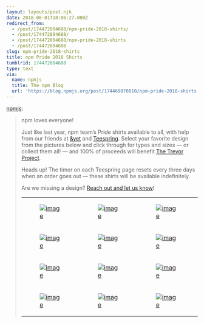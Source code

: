 ```yaml
---
layout: layouts/post.njk
date: 2018-06-01T18:06:27.000Z
redirect_from:
  - /post/174472804688/npm-pride-2018-shirts/
  - /post/174472804688/
  - /post/174472804688/npm-pride-2018-shirts
  - /post/174472804688
slug: npm-pride-2018-shirts
title: npm Pride 2018 Shirts
tumblrid: 174472804688
type: text
via:
  name: npmjs
  title: The npm Blog
  url: 'https://blog.npmjs.org/post/174469070810/npm-pride-2018-shirts'
---
```

<p><a href="https://blog.npmjs.org/post/174469070810/npm-pride-2018-shirts" class="tumblr_blog">npmjs</a>:</p>

<blockquote>
<p>npm loves everyone!</p>

<p>Just like last year, npm team’s Pride shirts available to all, with help from our friends at <a href="https://andyet.com/">&amp;yet</a> and <a href="https://teespring.com">Teespring</a>. Select your favorite design from the pictures below and click through for types and sizes — or collect them all! — and 100% of proceeds will benefit <a href="http://www.thetrevorproject.org/">The Trevor Project</a>.</p>

<p>Heads up! The timer on each Teespring page resets every three days when an order goes out — these shirts will be available indefinitely. </p>

<p>Are we missing a design? <a href="mailto:%20marketing@npmjs.com">Reach out and let us know</a>!</p>

<table style="max-width: 100%; border: none; border-collapse: collapse; padding: 0;"><tbody><tr>
<td style="width: 33%;"><a href="https://teespring.com/pride-npm-2018#pid=395&amp;cid=6625&amp;sid=front"><figure class="tmblr-full" data-orig-height="560" data-orig-width="470" data-orig-src="./pride-2018.jpg"><img style="max-height: 200px;" src="https://66.media.tumblr.com/2d52927a799baa145d870a0c8d1fef83/tumblr_inline_p9nhrrr3aq1ukt7ok_540.jpg" alt="image" data-orig-height="560" data-orig-width="470" data-orig-src="./pride-2018.jpg"/></figure></a></td>
<td style="width: 33%;"><a href="https://teespring.com/npm-ace-pride-2018#pid=2&amp;cid=566&amp;sid=front"><figure class="tmblr-full" data-orig-height="560" data-orig-width="470" data-orig-src="./pride-2018-ace.jpg"><img style="max-height: 220px;" src="https://66.media.tumblr.com/251cf1d787a6a0ab1671f7913e2c1119/tumblr_inline_p9nhrsNbQJ1ukt7ok_540.jpg" alt="image" data-orig-height="560" data-orig-width="470" data-orig-src="./pride-2018-ace.jpg"/></figure></a></td>
<td style="width: 34%;"><a href="https://teespring.com/npm-labrys-pride-2018#pid=395&amp;cid=6622&amp;sid=front"><figure class="tmblr-full" data-orig-height="560" data-orig-width="470" data-orig-src="./pride-2018-labrys.jpg"><img style="max-height: 200px;" src="https://66.media.tumblr.com/2dbe9f428882882da86fc50d81bc4979/tumblr_inline_p9nhrs01Tr1ukt7ok_540.jpg" alt="image" data-orig-height="560" data-orig-width="470" data-orig-src="./pride-2018-labrys.jpg"/></figure></a></td>
</tr><tr>
<td><a href="https://teespring.com/npm-pride-lesbian-2018#pid=395&amp;cid=6625&amp;sid=front"><figure class="tmblr-full" data-orig-height="560" data-orig-width="470" data-orig-src="./pride-2018-lesbian.jpg"><img style="max-height: 200px;" src="https://66.media.tumblr.com/a59e362037cf980d82b33c89c4f70b8d/tumblr_inline_p9nhrt4a3X1ukt7ok_540.jpg" alt="image" data-orig-height="560" data-orig-width="470" data-orig-src="./pride-2018-lesbian.jpg"/></figure></a> </td>
<td><a href="https://teespring.com/npm-trans-pride-2018#pid=2&amp;cid=569&amp;sid=front"><figure class="tmblr-full" data-orig-height="560" data-orig-width="470" data-orig-src="./pride-2018-trans.jpg"><img style="max-height: 220px;" src="https://66.media.tumblr.com/b1d5a829e704d45c45f004e560cc2230/tumblr_inline_p9nhruFCNY1ukt7ok_540.jpg" alt="image" data-orig-height="560" data-orig-width="470" data-orig-src="./pride-2018-trans.jpg"/></figure></a></td>
<td><a href="https://teespring.com/npm-aro-pride-2018#pid=2&amp;cid=573&amp;sid=front"><figure class="tmblr-full" data-orig-height="560" data-orig-width="470" data-orig-src="./pride-2018-aro.jpg"><img style="max-height: 220px;" src="https://66.media.tumblr.com/e26737eb1424e272c9c4db80a3b836b9/tumblr_inline_p9nhrucj4t1ukt7ok_540.jpg" alt="image" data-orig-height="560" data-orig-width="470" data-orig-src="./pride-2018-aro.jpg"/></figure></a></td>
</tr><tr>
<td><a href="https://teespring.com/npm-bear-pride-2018#pid=2&amp;cid=568&amp;sid=front"><figure class="tmblr-full" data-orig-height="560" data-orig-width="470" data-orig-src="./pride-2018-bear.jpg"><img style="max-height: 220px;" src="https://66.media.tumblr.com/fbebaa6d46b5aa5e97bd3341698a2005/tumblr_inline_p9nhrvEXAv1ukt7ok_540.jpg" alt="image" data-orig-height="560" data-orig-width="470" data-orig-src="./pride-2018-bear.jpg"/></figure></a> </td>
<td><a href="https://teespring.com/npm-genderqueer-pride-2018#pid=2&amp;cid=569&amp;sid=front"><figure class="tmblr-full" data-orig-height="560" data-orig-width="470" data-orig-src="./pride-2018-genderqueer.jpg"><img style="max-height: 220px;" src="https://66.media.tumblr.com/399f58ef99aa9a58499ed4fc27aaa6c7/tumblr_inline_p9nhrwjvTs1ukt7ok_540.jpg" alt="image" data-orig-height="560" data-orig-width="470" data-orig-src="./pride-2018-genderqueer.jpg"/></figure></a></td>
<td><a href="https://teespring.com/npm-leather-pride-2018#pid=2&amp;cid=569&amp;sid=front"><figure class="tmblr-full" data-orig-height="560" data-orig-width="470" data-orig-src="./pride-2018-leather.jpg"><img style="max-height: 220px;" src="https://66.media.tumblr.com/3bbd69f0dbf648853c6ca5bc9bd96867/tumblr_inline_p9nhrxhT071ukt7ok_540.jpg" alt="image" data-orig-height="560" data-orig-width="470" data-orig-src="./pride-2018-leather.jpg"/></figure></a> </td>
</tr><tr>
<td><a href="https://teespring.com/npm-pan-pride-2018#pid=2&amp;cid=573&amp;sid=front"><figure class="tmblr-full" data-orig-height="560" data-orig-width="470" data-orig-src="./pride-2018-pan.jpg"><img style="max-height: 220px;" src="https://66.media.tumblr.com/cdeea1b06972f4c641f4867122be2390/tumblr_inline_p9nhryM9jf1ukt7ok_540.jpg" alt="image" data-orig-height="560" data-orig-width="470" data-orig-src="./pride-2018-pan.jpg"/></figure></a> </td>
<td><a href="https://teespring.com/npm-bi-pride-2018#pid=2&amp;cid=569&amp;sid=front"><figure class="tmblr-full" data-orig-height="560" data-orig-width="470" data-orig-src="./pride-2018-bi.jpg"><img style="max-height: 220px;" src="https://66.media.tumblr.com/f24da0b87fb7a5b4a2f7b1cae9b56d0c/tumblr_inline_p9nhryysAq1ukt7ok_540.jpg" alt="image" data-orig-height="560" data-orig-width="470" data-orig-src="./pride-2018-bi.jpg"/></figure></a> </td>
<td><a href="https://teespring.com/npm-nb-pride-2018#pid=2&amp;cid=573&amp;sid=front"><figure class="tmblr-full" data-orig-height="560" data-orig-width="470" data-orig-src="./pride-2018-nb.jpg"><img style="max-height: 220px;" src="https://66.media.tumblr.com/e3e46cbd0f7d3e4c347fe7d7bfa47624/tumblr_inline_p9nhrzvhyK1ukt7ok_540.jpg" alt="image" data-orig-height="560" data-orig-width="470" data-orig-src="./pride-2018-nb.jpg"/></figure></a> </td>
</tr></tbody></table></blockquote>
